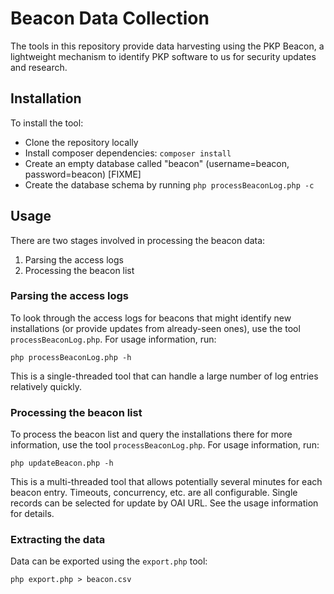 # Beacon Data Collection
The tools in this repository provide data harvesting using the PKP Beacon, a lightweight mechanism to identify PKP software to us for security updates and research.

## Installation
To install the tool:
- Clone the repository locally
- Install composer dependencies: `composer install`
- Create an empty database called "beacon" (username=beacon, password=beacon) [FIXME]
- Create the database schema by running `php processBeaconLog.php -c`

## Usage

There are two stages involved in processing the beacon data:

1. Parsing the access logs
2. Processing the beacon list

### Parsing the access logs

To look through the access logs for beacons that might identify new installations (or provide updates from already-seen ones), use the tool `processBeaconLog.php`. For usage information, run:

```
php processBeaconLog.php -h
```

This is a single-threaded tool that can handle a large number of log entries relatively quickly.

### Processing the beacon list

To process the beacon list and query the installations there for more information, use the tool `processBeaconLog.php`. For usage information, run:

```
php updateBeacon.php -h
```

This is a multi-threaded tool that allows potentially several minutes for each beacon entry. Timeouts, concurrency, etc. are all configurable. Single records can be selected for update by OAI URL. See the usage information for details.

### Extracting the data

Data can be exported using the `export.php` tool:

```
php export.php > beacon.csv
```
